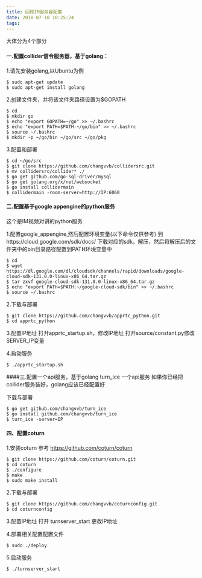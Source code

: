 ```yaml
---
title: 回顾IM服务器配置
date: 2018-07-10 10:25:24
tags:
---
```

大体分为4个部分

#### 一.配置collider信令服务器，基于golang：
1.请先安装golang,以Ubuntu为例

``` 
$ sudo apt-get update
$ sudo apt-get install golang
```
2.创建文件夹，并将该文件夹路径设置为$GOPATH
``` 
$ cd
$ mkdir go
$ echo "export GOPATH=~/go" >> ~/.bashrc
$ echo "export PATH=$PATH:~/go/bin" >> ~/.bashrc
$ source ~/.bashrc
$ mkdir -p ~/go/bin ~/go/src ~/go/pkg
```
<!--more-->
3.配置和部署
``` 
$ cd ~/go/src
$ git clone https://github.com/changvvb/collidersrc.git
$ mv collidersrc/collider* ./
$ go get github.com/go-sql-driver/mysql
$ go get golang.org/x/net/websocket
$ go install collidermain
$ collidermain -room-server=http://IP:6060
```
#### 二.配置基于google appengine的python服务
这个是IM视频对讲的python服务

1.配置google_appengine,然后配置环境变量(以下命令仅供参考)
到https://cloud.google.com/sdk/docs/ 下载对应的sdk，解压，然后将解压后的文件夹中的bin目录路径配置到PATH环境变量中
``` 
$ cd
$ wget https://dl.google.com/dl/cloudsdk/channels/rapid/downloads/google-cloud-sdk-131.0.0-linux-x86_64.tar.gz
$ tar zxvf google-cloud-sdk-131.0.0-linux-x86_64.tar.gz
$ echo "export PATH=$PATH:~/google-cloud-sdk/bin" >> ~/.bashrc
$ source ~/.bashrc
```
2.下载与部署
``` 
$ git clone https://github.com/changvvb/apprtc_python.git
$ cd apprtc_python
```
3.配置IP地址
打开apprtc_startup.sh，修改IP地址 
打开source/constant.py修改SERVER_IP变量

4.启动服务
``` 
$ ./apprtc_startup.sh
```
####三.配置一个api服务，基于golang
turn_ice 一个api服务
如果你已经把collider服务装好，golang应该已经配置好

下载与部署
``` 
$ go get github.com/changvvb/turn_ice
$ go install github.com/changvvb/turn_ice
$ turn_ice -server=IP
```
#### 四、配置coturn
1.安装coturn
参考 https://github.com/coturn/coturn
``` 
$ git clone https://github.com/coturn/coturn.git
$ cd coturn
$ ./configure
$ make
$ sudo make install
```
2.下载与部署
``` 
$ git clone https://github.com/changvvb/coturnconfig.git
$ cd coturnconfig
```
3.配置IP地址
打开 turnserver_start 更改IP地址

4.部署相关配置配置文件
``` 
$ sudo ./deploy
```
5.启动服务
``` 
$ ./turnserver_start
```
